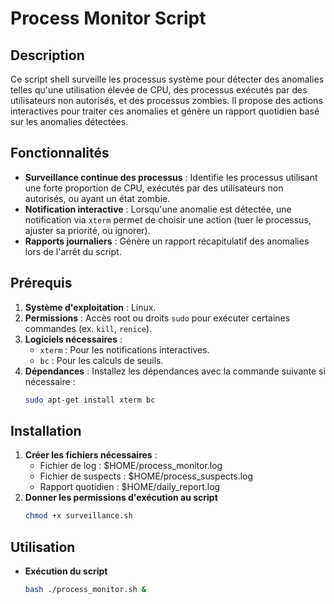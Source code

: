 # Process Monitor Script

## Description
Ce script shell surveille les processus système pour détecter des anomalies telles qu'une utilisation élevée de CPU, des processus exécutés par des utilisateurs non autorisés, et des processus zombies. Il propose des actions interactives pour traiter ces anomalies et génère un rapport quotidien basé sur les anomalies détectées.

## Fonctionnalités
- **Surveillance continue des processus** : Identifie les processus utilisant une forte proportion de CPU, exécutés par des utilisateurs non autorisés, ou ayant un état zombie.
- **Notification interactive** : Lorsqu'une anomalie est détectée, une notification via `xterm` permet de choisir une action (tuer le processus, ajuster sa priorité, ou ignorer).
- **Rapports journaliers** : Génère un rapport récapitulatif des anomalies lors de l'arrêt du script.

## Prérequis
1. **Système d'exploitation** : Linux.
2. **Permissions** : Accès root ou droits `sudo` pour exécuter certaines commandes (ex. `kill`, `renice`).
3. **Logiciels nécessaires** :
   - `xterm` : Pour les notifications interactives.
   - `bc` : Pour les calculs de seuils.
4. **Dépendances** :
   Installez les dépendances avec la commande suivante si nécessaire :
   ```bash
   sudo apt-get install xterm bc

## Installation 
1. **Créer les fichiers nécessaires** :
   - Fichier de log : $HOME/process_monitor.log
   - Fichier de suspects : $HOME/process_suspects.log
   - Rapport quotidien : $HOME/daily_report.log
2. **Donner les permissions d'exécution au script**
   ```bash 
   chmod +x surveillance.sh

## Utilisation 
- **Exécution du script**
   ```bash
   bash ./process_monitor.sh &
